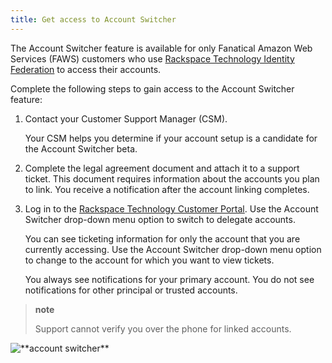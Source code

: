 ```yaml
---
title: Get access to Account Switcher
---
```


The Account Switcher feature is available for only Fanatical Amazon Web
Services (FAWS) customers who use [Rackspace Technology Identity
Federation](https://docs.rackspace.com/docs/rackspace-federation/) to
access their accounts.

Complete the following steps to gain access to the Account Switcher
feature:

1.  Contact your Customer Support Manager (CSM).

    Your CSM helps you determine if your account setup is a candidate
    for the Account Switcher beta.

2.  Complete the legal agreement document and attach it to a
    support ticket. This document requires information about the
    accounts you plan to link. You receive a notification after the
    account linking completes.
3.  Log in to the [Rackspace Technology Customer
    Portal](https://login.rackspace.com). Use the Account Switcher
    drop-down menu option to switch to delegate accounts.

    You can see ticketing information for only the account that you are
    currently accessing. Use the Account Switcher drop-down menu option
    to change to the account for which you want to view tickets.

    You always see notifications for your primary account. You do not
    see notifications for other principal or trusted accounts.

> **note**
>
> Support cannot verify you over the phone for linked accounts.

![\*\*account switcher\*\*](/_images/acc_switcher.png)
